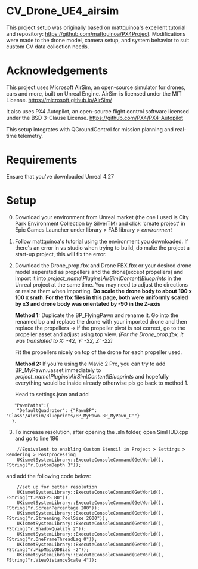 # CV_Drone_UE4_airsim
This project setup was originally based on mattquinoa's excellent tutorial and repository: https://github.com/mattquinoa/PX4Project.
Modifications were made to the drone model, camera setup, and system behavior to suit custom CV data collection needs.

# Acknowledgements
This project uses Microsoft AirSim, an open-source simulator for drones, cars and more, built on Unreal Engine. AirSim is licensed under the MIT License. https://microsoft.github.io/AirSim/

It also uses PX4 Autopilot, an open-source flight control software licensed under the BSD 3-Clause License. https://github.com/PX4/PX4-Autopilot

This setup integrates with QGroundControl for mission planning and real-time telemetry.

# Requirements
Ensure that you've downloaded Unreal 4.27
# Setup
0. Download your environment from Unreal market (the one I used is City Park Environment Collection by SilverTM) and click 'create project' in Epic Games Launcher under library > FAB library > *environment*
1. Follow mattquinoa's tutorial using the environment you downloaded.
   If there's an error in vs studio when trying to build, do make the project a start-up project, this will fix the error.
2. Download the Drone_prop.fbx and Drone FBX.fbx or your desired drone model seperated as propellers and the drone(except propellers) and import it into *project_name\Plugins\AirSim\Content\Blueprints* in the       Unreal project at the same time. You may need to adjust the directions or resize them when importing.
   **Do scale the drone body to about 100 x 100 x smth. For the fbx files in this page, both were uniformly scaled by x3 and drone body was orientated by -90 in the Z-axis** 

   **Method 1:**
   Duplicate the BP_FlyingPawn and rename it.
   Go into the renamed bp and replace the drone with your imported drone and then replace the propellers
   -> if the propeller pivot is not correct, go to the propeller asset and adjust using top view. *(For the Drone_prop.fbx, it was translated to X: -42, Y: -32, Z: -22)*

   Fit the propellers nicely on top of the drone for each propeller used.

   **Method 2:**
   If you're using the Mavic 2 Pro, you can try to add BP_MyPawn.uasset immediately to *project_name\Plugins\AirSim\Content\Blueprints* and hopefully everything would be inside already otherwise pls go back to      method 1.
   
   Head to settings.json and add
```
   "PawnPaths":{
    "DefaultQuadrotor": {"PawnBP": "Class'/Airsim/Blueprints/BP_MyPawn.BP_MyPawn_C'"}
  },
```
3. To increase resolution, after opening the .sln folder, open SimHUD.cpp and go to line 196
```
    //Equivalent to enabling Custom Stencil in Project > Settings > Rendering > Postprocessing
    UKismetSystemLibrary::ExecuteConsoleCommand(GetWorld(), FString("r.CustomDepth 3"));
```
   and add the following code below:
```
    //set up for better resolution
    UKismetSystemLibrary::ExecuteConsoleCommand(GetWorld(), FString("t.MaxFPS 80"));
    UKismetSystemLibrary::ExecuteConsoleCommand(GetWorld(), FString("r.ScreenPercentage 200"));
    UKismetSystemLibrary::ExecuteConsoleCommand(GetWorld(), FString("r.Streaming.PoolSize 2000"));
    UKismetSystemLibrary::ExecuteConsoleCommand(GetWorld(), FString("r.ShadowQuality 2"));
    UKismetSystemLibrary::ExecuteConsoleCommand(GetWorld(), FString("r.OneFrameThreadLag 0"));
    UKismetSystemLibrary::ExecuteConsoleCommand(GetWorld(), FString("r.MipMapLODBias -2"));
    UKismetSystemLibrary::ExecuteConsoleCommand(GetWorld(), FString("r.ViewDistanceScale 4"));
```
